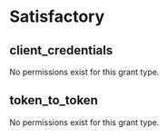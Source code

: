 # Satisfactory

## client_credentials
No permissions exist for this grant type.

## token_to_token
No permissions exist for this grant type.